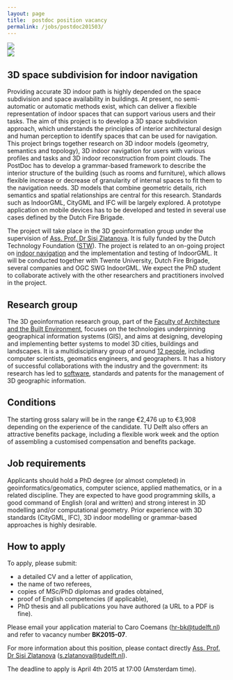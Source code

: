 ```yaml
---
layout: page
title:  postdoc position vacancy
permalink: /jobs/postdoc201503/
---
```


<div class="row">
  <div class="col-sm-6 hidden-xs nopadding"><img class="img-responsive" src="{{ "image003.png" | prepend: site.baseurl }}"></div>
  <!-- <div class="col-sm-2 hidden-xs nopadding"><img class="img-responsive" src="{{ "image001.png" | prepend: site.baseurl }}"></div> -->
  <div class="col-sm-6 hidden-xs nopadding"><img class="img-responsive" src="{{ "image007.png" | prepend: site.baseurl }}"></div>
</div>


## 3D space subdivision for indoor navigation

Providing accurate 3D indoor path is highly depended on the space subdivision and space availability in buildings. At present, no semi-automatic or automatic methods exist, which can deliver a flexible representation of indoor spaces that can support various users and their tasks. The aim of this project is to develop a 3D space subdivision approach, which understands the principles of interior architectural design and human perception to identify spaces that can be used for navigation. This project brings together research on 3D indoor models (geometry, semantics and topology), 3D indoor navigation for users with various profiles and tasks and 3D indoor reconstruction from point clouds. The PostDoc has to develop a grammar-based framework to describe the interior structure of the building (such as rooms and furniture), which allows flexible increase or decrease of granularity of internal spaces to fit them to the navigation needs. 3D models that combine geometric details, rich semantics and spatial relationships are central for this research. Standards such as IndoorGML, CityGML and IFC will be largely explored. A prototype application on mobile devices has to be developed and tested in several use cases defined by the Dutch Fire Brigade. 

The project will take place in the 3D geoinformation group under the supervision of [Ass. Prof. Dr Sisi Zlatanova](http://3dgeoinfo.bk.tudelft.nl/szlatanova).
It is fully funded by the Dutch Technology Foundation ([STW](http://www.stw.nl)). The project is related to an on-going project on [indoor navigation](http://3dgeoinfo.bk.tudelft.nl/projects/indoor/) and the implementation and testing of IndoorGML. It will be conducted together with Twente University, Dutch Fire Brigade, several companies and OGC SWG IndoorGML.
We expect the PhD student to collaborate actively with the other researchers and practitioners involved in the project.


## Research group

The 3D geoinformation research group, part of the [Faculty of Architecture and the Built Environment](http://www.bk.tudelft.nl/en), focuses on the technologies underpinning geographical information systems (GIS), and aims at designing, developing and implementing better systems to model 3D cities, buildings and landscapes.
It is a multidisciplinary group of around [12 people](/about/), including computer scientists, geomatics engineers, and geographers.
It has a history of successful collaborations with the industry and the government: its research has led to [software](https://github.com/tudelft3d), standards and patents for the management of 3D geographic information.


## Conditions

The starting gross salary will be in the range €2,476 up to €3,908 depending on the experience of the candidate. 
TU Delft also offers an attractive benefits package, including a flexible work week and the option of assembling a customised compensation and benefits package.


## Job requirements

Applicants should hold a PhD degree (or almost completed) in geoinformatics/geomatics, computer science, applied mathematics, or in a related discipline. They are expected to have good programming skills, a good command of English (oral and written) and strong interest in 3D modelling and/or computational geometry. Prior experience with 3D standards (CityGML, IFC), 3D indoor modelling or grammar-based approaches is highly desirable. 

## How to apply

To apply, please submit: 

- a detailed CV and a letter of application,
- the name of two referees,
- copies of MSc/PhD diplomas and grades obtained,
- proof of English competencies (if applicable),
- PhD thesis and all publications you have authored (a URL to a PDF is fine).

Please email your application material to Caro Coemans (<hr-bk@tudelft.nl>) and refer to vacancy number __BK2015-07__.

For more information about this position, please contact directly [Ass. Prof. Dr Sisi Zlatanova](http://3dgeoinfo.bk.tudelft.nl/szlatanova) (<s.zlatanova@tudelft.nl>). 

<div class="alert alert-warning" role="alert">
The deadline to apply is April 4th 2015 at 17:00 (Amsterdam time).
</div>
